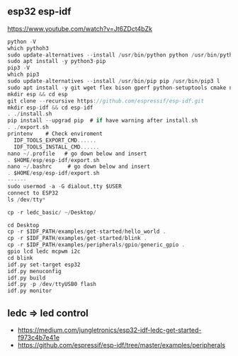 ## esp32 esp-idf
https://www.youtube.com/watch?v=Jt6ZDct4bZk
```c
python -V
which pythoh3
sudo update-alternatives --install /usr/bin/python python /usr/bin/python3 l
sudo apt install -y python3-pip
pip3 -V
which pip3
sudo update-alternatives --install /usr/bin/pip pip /usr/bin/pip3 l
sudo apt install -y git wget flex bison gperf python-setuptools cmake ninja-build ccache libffi-dev libssl-dev dfu-util
mkdir esp && cd esp
git clone --recursive https://github.com/espressif/esp-idf.git
mkdir esp-idf && cd esp-idf
. ./install.sh
pip install --upgrad pip  # if have warning after install.sh
. ./export.sh
printenv    # Check enviroment
  IDF_TOOLS_EXPORT_CMD......
  IDF_TOOLS_INSTALL_CMD......
nano ~/.profile   # go down below and insert 
. $HOME/esp/esp-idf/export.sh
nano ~/.bashrc     # go down below and insert
. $HOME/esp/esp-idf/export.sh
------
sudo usermod -a -G dialout,tty $USER
connect to ESP32
ls /dev/tty*

cp -r ledc_basic/ ~/Desktop/

cd Desktop
cp -r $IDF_PATH/examples/get-started/hello_world .
cp -r $IDF_PATH/examples/get-started/blink .
cp -r $IDF_PATH/examples/peripherals/gpio/generic_gpio .
gpio lcd ledc mcpwm i2c
cd blink
idf.py set-target esp32
idf.py menuconfig
idf.py build
idf.py -p /dev/ttyUSB0 flash
idf.py monitor
```
## ledc => led control
* https://medium.com/jungletronics/esp32-idf-ledc-get-started-f973c4b7e41e
* https://github.com/espressif/esp-idf/tree/master/examples/peripherals
